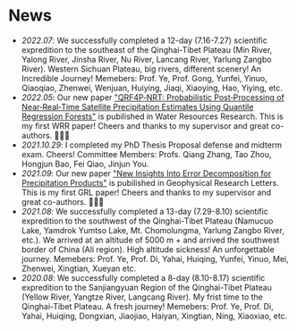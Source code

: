 # News
- *2022.07*: We successfully completed a 12-day (7.16-7.27) scientific expredition to the southeast of the Qinghai-Tibet Plateau (Min River, Yalong River, Jinsha River, Nu River, Lancang River, Yarlung Zangbo River). Western Sichuan Plateau, big rivers, different scenery! An Incredible Journey! Memebers: Prof. Ye, Prof. Gong, Yunfei, Yinuo, Qiaoqiao, Zhenwei, Wenjuan, Huiying, Jiaqi, Xiaoying, Hao, Yiying, etc.
- *2022.05*: Our new paper ["QRF4P‐NRT: Probabilistic Post‐Processing of Near‐Real‐Time Satellite Precipitation Estimates Using Quantile Regression Forests"](https://agupubs.onlinelibrary.wiley.com/doi/10.1029/2022WR032117) is pubilished in Water Resources Research. This is my first WRR paper! Cheers and thanks to my supervisor and great co-authors. 🎉🎉🎉
- *2021.10.29*: I completed my PhD Thesis Proposal defense and midterm exam. Cheers! Committee Members: Profs. Qiang Zhang, Tao Zhou, Hongjun Bao, Fei Qiao, Jinjun You.
- *2021.09*: Our new paper ["New Insights Into Error Decomposition for Precipitation Products"](https://agupubs.onlinelibrary.wiley.com/doi/10.1029/2021GL094092) is pubilished in Geophysical Research Letters. This is my first GRL paper! Cheers and thanks to my supervisor and great co-authors. 🎉🎉🎉
- *2021.08*: We successfully completed a 13-day (7.29-8.10) scientific expredition to the southwest of the Qinghai-Tibet Plateau (Namucuo Lake, Yamdrok Yumtso Lake, Mt. Chomolungma, Yarlung Zangbo River, etc.). We arrived at an altitude of 5000 m + and arrived the southwest border of China (Ali region). High altitude sickness! An unforgettable journey. Memebers: Prof. Ye, Prof. Di, Yahai, Huiqing, Yunfei, Yinuo, Mei, Zhenwei, Xingtian, Xueyan etc.
- *2020.08*: We successfully completed a 8-day (8.10-8.17) scientific expredition to the Sanjiangyuan Region of the Qinghai-Tibet Plateau (Yellow River, Yangtze River, Langcang River). My frist time to the Qinghai-Tibet Plateau. A fresh journey! Memebers: Prof. Ye, Prof. Di, Yahai, Huiqing, Dongxian, Jiaojiao, Haiyan, Xingtian, Ning, Xiaoxiao, etc.